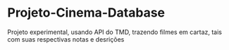 # Projeto-Cinema-Database
Projeto experimental, usando API do TMD, trazendo filmes em cartaz, tais com suas respectivas notas e desrições
